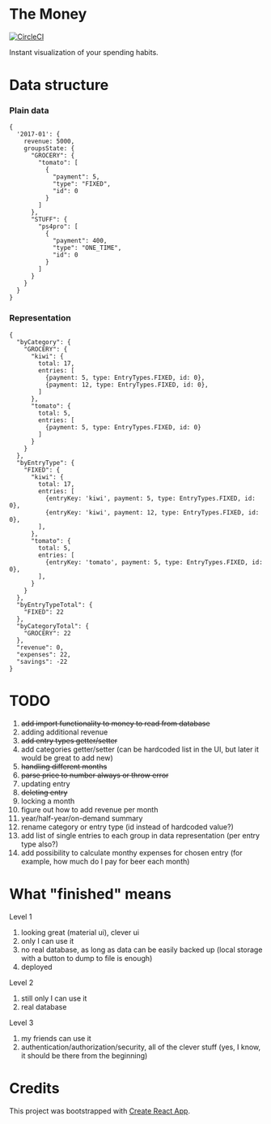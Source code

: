 # The Money

[![CircleCI](https://circleci.com/gh/kjendrzyca/themoney/tree/master.svg?style=svg)](https://circleci.com/gh/kjendrzyca/themoney/tree/master)

Instant visualization of your spending habits.

# Data structure

### Plain data
```
{
  '2017-01': {
    revenue: 5000,
    groupsState: {
      "GROCERY": {
        "tomato": [
          {
            "payment": 5,
            "type": "FIXED",
            "id": 0
          }
        ]
      },
      "STUFF": {
        "ps4pro": [
          {
            "payment": 400,
            "type": "ONE_TIME",
            "id": 0
          }
        ]
      }
    }
  }
}
```

### Representation
```
{
  "byCategory": {
    "GROCERY": {
      "kiwi": {
        total: 17,
        entries: [
          {payment: 5, type: EntryTypes.FIXED, id: 0},
          {payment: 12, type: EntryTypes.FIXED, id: 0},
        ]
      },
      "tomato": {
        total: 5,
        entries: [
          {payment: 5, type: EntryTypes.FIXED, id: 0}
        ]
      }
    }
  },
  "byEntryType": {
    "FIXED": {
      "kiwi": {
        total: 17,
        entries: [
          {entryKey: 'kiwi', payment: 5, type: EntryTypes.FIXED, id: 0},
          {entryKey: 'kiwi', payment: 12, type: EntryTypes.FIXED, id: 0},
        ],
      },
      "tomato": {
        total: 5,
        entries: [
          {entryKey: 'tomato', payment: 5, type: EntryTypes.FIXED, id: 0},
        ],
      }
    }
  },
  "byEntryTypeTotal": {
    "FIXED": 22
  },
  "byCategoryTotal": {
    "GROCERY": 22
  },
  "revenue": 0,
  "expenses": 22,
  "savings": -22
}
```

# TODO

1. ~~add import functionality to money to read from database~~
1. adding additional revenue
1. ~~add entry types getter/setter~~
1. add categories getter/setter (can be hardcoded list in the UI, but later it would be great to add new)
1. ~~handling different months~~
1. ~~parse price to number always or throw error~~
1. updating entry
1. ~~deleting entry~~
1. locking a month
1. figure out how to add revenue per month
1. year/half-year/on-demand summary
1. rename category or entry type (id instead of hardcoded value?)
1. add list of single entries to each group in data representation (per entry type also?)
1. add possibility to calculate monthy expenses for chosen entry (for example, how much do I pay for beer each month)

# What "finished" means

Level 1
1. looking great (material ui), clever ui
1. only I can use it
1. no real database, as long as data can be easily backed up (local storage with a button to dump to file is enough)
1. deployed

Level 2
1. still only I can use it
1. real database

Level 3
1. my friends can use it
1. authentication/authorization/security, all of the clever stuff (yes, I know, it should be there from the beginning)

# Credits
This project was bootstrapped with [Create React App](https://github.com/facebookincubator/create-react-app).
